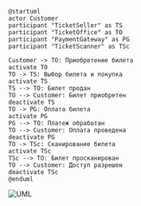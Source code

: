 ```
@startuml
actor Customer
participant "TicketSeller" as TS
participant "TicketOffice" as TO
participant "PaymentGateway" as PG
participant "TicketScanner" as TSc

Customer -> TO: Приобретение билета
activate TO
TO -> TS: Выбор билета и покупка
activate TS
TS --> TO: Билет продан
TO --> Customer: Билет приобретен
deactivate TS
TO -> PG: Оплата билета
activate PG
PG --> TO: Платеж обработан
TO --> Customer: Оплата проведена
deactivate PG
TO -> TSc: Сканирование билета
activate TSc
TSc --> TO: Билет просканирован
TO --> Customer: Доступ разрешен
deactivate TSc
@enduml
```

<img src="https://www.plantuml.com/plantuml/svg/VL9DIiD05DxFAHxTzm8kfE0YomQI2mpJAGIRj2HJfRiQDu8hnRN56qobqL9fUeKtD_BDc55YeelmoF1zx_kP6HMAvsgPpXWNQfx3nR9GyrJcR477YKWMF5CmY1DnALKaPpEP3u0N44TzWF5qcWZv1HYt0I5VfJ9J0LVocgyS90nwHGJFicyLmPXt1CDpsde6k35ht6EDMvgLAR728_rNW5iQ7-v8spJ95ObP8_7OSIFYFffxWjLctK83xW5FjF9WRcaUMlo8nH4ClVY3Pn61z6lSeSQZao28z_eBs3NC9hAbu1o60V6UyKGyxMpr9wBUmk37qQQ1L_W6ZOXs6SjUPoq57-ALs3jNfFRE6YNVdI3YYst6bjrmzF_5q-NHztTrvgQphy_kaqMQqjuCk6plhiQxRes2ZMGsiM_v4m00" alt="UML">